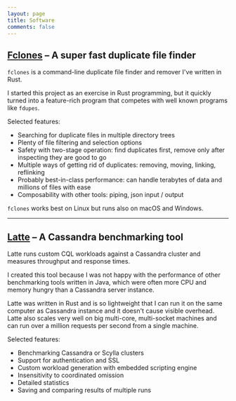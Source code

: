 ```yaml
---
layout: page
title: Software
comments: false
---
```


## [Fclones](https://github.com/pkolaczk/fclones) – A super fast duplicate file finder

`fclones` is a command-line duplicate file finder and remover I've written in Rust.

I started this project as an exercise in Rust programming, but it quickly turned into
a feature-rich program that competes with well known programs like `fdupes`. 

Selected features:

* Searching for duplicate files in multiple directory trees
* Plenty of file filtering and selection options
* Safety with two-stage operation: find duplicates first, remove only after inspecting they are good to go
* Multiple ways of getting rid of duplicates: removing, moving, linking, reflinking
* Probably best-in-class performance: can handle terabytes of data and millions of files with ease
* Composability with other tools: piping, json input / output

`fclones` works best on Linux but runs also on macOS and Windows.

---

## [Latte](https://github.com/pkolaczk/latte) – A Cassandra benchmarking tool

Latte runs custom CQL workloads against a Cassandra cluster and measures throughput and response times.

I created this tool because I was not happy with the performance of other benchmarking tools written in Java, 
which were often more CPU and memory hungry than a Cassandra server instance. 

Latte was written in Rust and is so lightweight that I can run it on the same computer as Cassandra instance
and it doesn't cause visible overhead. Latte also scales very well on big multi-core, multi-socket machines and can 
run over a million requests per second from a single machine. 

Selected features:

* Benchmarking Cassandra or Scylla clusters
* Support for authentication and SSL
* Custom workload generation with embedded scripting engine
* Insensitivity to coordinated omission
* Detailed statistics
* Saving and comparing results of multiple runs

